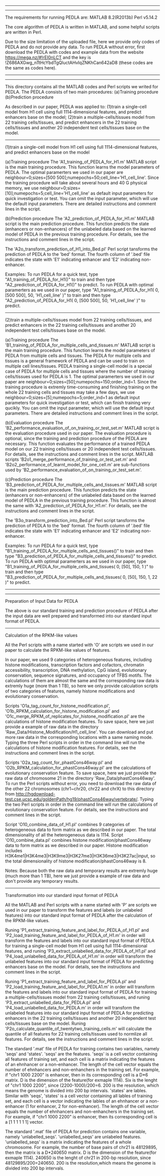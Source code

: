 ------------------------------------------------------------
------------------------------------------------------------
The requirements for running PEDLA are:
MATLAB 8.2(R2013b) 
Perl v5.14.2

The core algorithm of PEDLA is written in MATLAB, and some helpful scripts are written in Perl.

Due to the size limitation of the uploaded file, here we provide only codes of PEDLA and do not provide any data. To run PEDLA without error, first download the PEDLA with codes and example data from the website https://mega.nz/#!rEI0nLCT and the key is !Z686AXGwg_nTtHcYbdTgQluctAHvIqZNKhCan642aD8 (these codes are the same as codes here).

------------------------------------------------------------
------------------------------------------------------------
This directory contains all the MATLAB codes and Perl scripts we writed for PEDLA.
The PEDLA consists of two main procedures: 
(a)Training procedure
(b)Prediction procedure

As described in our paper, PEDLA was applied to: (1)train a single-cell model from H1 cell using full 1114-dimensional features, and predict enhancers base on the model; (2)train a multiple-cells/tissues model from 22 training cells/tissues, and predict enhancers in the 22 training cells/tissues and another 20 independent test cells/tissues base on the model.

******************************************************
(1)train a single-cell model from H1 cell using full 1114-dimensional features, and predict enhancers base on the model

(a)Training procedure
The 'A1_training_of_PEDLA_for_H1.m' MATLAB script is the main training procedure. This function learns the model parameters of PEDLA. 
The optimal paramerters we used in our paper are neighbour=0;sizes=[500 500];numepochs=50;cell_line='H1_cell_line'. Since the training procedure will take about several hours and 40 G physical memory, we use neighbour=0;sizes=[10];numepochs=5;cell_line='H1_cell_line' as default input parameters for quick investigation or test. You can omit the input parameter, which will use the default input parameters.
There are detailed instructions and comment lines in the script.

(b)Prediction procedure
The 'A2_prediction_of_PEDLA_for_H1.m' MATLAB script is the main prediction procedure. This function predicts the state (enhancers or non-enhancers) of the unlabeled data based on the learned model of PEDLA in the previous training procedure.
For details, see the instructions and comment lines in the script.

The 'A2o_transform_prediction_of_H1_into_Bed.pl' Perl script tansforms the prediction of PEDLA to the 'bed' format. The fourth column of '.bed' file indicates the state with 'E1' indicating enhancer and 'E2' indicating non-enhancer. 

Examples:
To run PEDLA for a quick test, type "A1_training_of_PEDLA_for_H1()" to train and then type "A2_prediction_of_PEDLA_for_H1()" to predict.
To run PEDLA with optimal paramerters as we used in our paper, type "A1_training_of_PEDLA_for_H1( 0, [500 500], 50, 'H1_cell_line' )" to train and then type "A2_prediction_of_PEDLA_for_H1( 0, [500 500], 50, 'H1_cell_line' )" to predict.

******************************************************
(2)train a multiple-cells/tissues model from 22 training cells/tissues, and predict enhancers in the 22 training cells/tissues and another 20 independent test cells/tissues base on the model.

(a)Training procedure
The 'B1_training_of_PEDLA_for_multiple_cells_and_tissues.m' MATLAB script is the main training procedure. This function learns the model parameters of PEDLA from multiple cells and tissues. The PEDLA for multiple cells and tissues is a general framework of PEDLA and can be used to train on multiple cell lines/tissues. PEDLA training a single-cell model is a special case of PEDLA for multiple cells and tissues where the number of training cells/tissues used for PEDLA is 1.
The optimal paramerters we used in our paper are neighbour=0;sizes=[50];numepochs=150;order_ind=1. Since the training procedure is extremly time-consuming and finishing training on the whole 22 training cells and tissues may take a few days, we use neighbour=0;sizes=[5];numepochs=5;order_ind=1 as default input parameters for quick investigation or test, which can finish training very qucikly. You can omit the input parameter, which will use the default input parameters.
There are detailed instructions and comment lines in the script.

(b)Evaluation procedure
The 'B2_performance_evaluation_of_on_training_or_test_set.m' MATLAB script is the evaluation procedure used in our paper. The evaluation procedure is optional, since the training and prediction procedure of the PEDLA are necessary. This function evaluates the performance of a trained PEDLA model on our 22 training cells/tissues or 20 independent test cells/tissues.
For details, see the instructions and comment lines in the script.
MATLAB scripts 'B2o1_merge_performance_of_training_or_test_set.m' and 'B2o2_performance_of_learnt_model_for_one_cell.m' are sub-functions used by 'B2_performance_evaluation_of_on_training_or_test_set.m'.

(c)Prediction procedure
The 'B3_prediction_of_PEDLA_for_multiple_cells_and_tissues.m' MATLAB script is the main prediction procedure. This function predicts the state (enhancers or non-enhancers) of the unlabeled data based on the learned model of PEDLA in the previous training procedure. This function is almost the same with
 'A2_prediction_of_PEDLA_for_H1.m'.
For details, see the instructions and comment lines in the script.

The 'B3o_transform_prediction_into_Bed.pl' Perl script tansforms the prediction of PEDLA to the 'bed' format. The fourth column of '.bed' file indicates the state with 'E1' indicating enhancer and 'E2' indicating non-enhancer. 

Examples:
To run PEDLA for a quick test, type "B1_training_of_PEDLA_for_multiple_cells_and_tissues()" to train and then type "B3_prediction_of_PEDLA_for_multiple_cells_and_tissues()" to predict.
To run PEDLA with optimal paramerters as we used in our paper, type "B1_training_of_PEDLA_for_multiple_cells_and_tissues( 0, [50], 150, 1 )" to train and then type "B3_prediction_of_PEDLA_for_multiple_cells_and_tissues( 0, [50], 150, 1, 22 )" to predict.



------------------------------------------------------------
------------------------------------------------------------
Preparation of Input Data for PEDLA

The above is our standard training and prediction procedure of PEDLA after the input data are well prepared and transformed into our standard input format of PEDLA. 

******************************************************
Calculation of the RPKM-like values

All the Perl scripts with a name started with 'O' are scripts we used in our paper to calculate the RPKM-like values of features. 

In our paper, we used 9 categories of heterogeneous features, including histone modifications, transcription factors and cofactors, chromatin accessibility, transcription, DNA methylation, CpG island, evolutionary conservation, sequence signatures, and occupancy of TFBS motifs. The calculations of them are almost the same and the corresponding raw data is extremly huge (more than 1 TB), so here we only provide calculation scripts of two categories of features, namely histone modifications and evolutionary conservation.

Scripts 'O1a_tag_count_for_histone_modification.pl', 'O1b_RPKM_calculation_for_histone_modification.pl' and 'O1c_merge_RPKM_of_replicates_for_histone_modification.pl' are the calculations of histone modification features. To save space, here we just provide a example of raw data in the directory 'Raw_Data/Histone_Modification/H1_cell_line'. You can download and put more raw data in the corresponding locations with a same naming mode. Typing the three Perl scripts in order in the command line will run the calculations of histone modification features. 
For details, see the instructions and comment lines in the script.

Scripts 'O2a_tag_count_for_phastCons46way.pl' and 'O2b_RPKM_calculation_for_phastCons46way.pl' are the calculations of evolutionary conservation feature. To save space, here we just provide the raw data of chromosome 21 in the directory 'Raw_Data/phastCons46way'. To run the Perl scripts without error, you need to download the raw data of the other 22 chromosomes (chr1~chr20, chr22 and chrX) to this directory from http://hgdownload-test.cse.ucsc.edu/goldenPath/hg19/phastCons46way/vertebrate/. Typing the two Perl scripts in order in the command line will run the calculations of evolutionary conservation feature. 
For details, see the instructions and comment lines in the script.

Script 'O10_combine_data_of_H1.pl' combines 9 categories of heterogeneous data to form matrix as we described in our paper. The total dimensionality of all the heterogeneous data is 1114. 
Script 'O10_combine_data.pl' combines histone modification/phastCons46way data to form matrix as we described in our paper. Histone modification includes H3K4me1|H3K4me3|H3K9me3|H3K27me3|H3K36me3|H3K27ac|input, so the total dimensionality of histone modification/phastCons46way is 8.

Notes:
Because both the raw data and temporary results are extremly huge (much more than 1 TB), here we just provide a example of raw data and don't provide any temporary results.

******************************************************
Transformation into our standard input format of PEDLA

All the MATLAB and Perl scripts with a name started with 'P' are scripts we used in our paper to transform the features and labels (or unlabeled features) into our standard input format of PEDLA after the calculation of the RPKM-like values. 

Runing 'P1_extract_training_feature_and_label_for_PEDLA_of_H1.pl' and 'P2_load_training_feature_and_label_for_PEDLA_of_H1.m' in order will transform the features and labels into our standard input format of PEDLA for training a single-cell model from H1 cell using full 1114-dimensional features, and runing 'P3_extract_unlabelled_data_for_PEDLA_of_H1.pl' and 'P4_load_unlabelled_data_for_PEDLA_of_H1.m' in order will transform the unlabeled features into our standard input format of PEDLA for predicting enhancers base on the model.
For details, see the instructions and comment lines in the script.

Runing 'P1_extract_training_feature_and_label_for_PEDLA.pl' and 'P2_load_training_feature_and_label_for_PEDLA1.m' in order will transform the features and labels into our standard input format of PEDLA for training a multiple-cells/tissues model from 22 training cells/tissues, and runing 'P3_extract_unlabelled_data_for_PEDLA.pl' and 'P4_load_unlabelled_data_for_PEDLA.m' in order will transform the unlabeled features into our standard input format of PEDLA for predicting enhancers in the 22 training cells/tissues and another 20 independent test cells/tissues base on the model.
Runing 'P2o_calculate_quantile_of_twentytwo_training_cells.m' will calculate the quantile of all features for 22 training cells/tissues used to normlize all features.
For details, see the instructions and comment lines in the script.


The standard '.mat' file of PEDLA for training contains two variables, namely 'seqs' and 'states'. 'seqs' are the features. 'seqs' is a cell vector containing all features of training set, and each cell is a matrix indicating the features of an ehnhancer or a non-enhancer. The length of the cell vector equals the number of ehnhancers and non-enhanchers in the training set.  For example, if "chr1 1000 2200" is enhancer, then in its corresponding cell is a D*6 matrix. D is the dimension of the feature(for exmaple 1114). Six is the lenght of "chr1 1000 2200", since (2200-1000)/200=6. 200 is the resolution, which means the genome is divided into 200 bp intervals.
'states' are lables. Similar with 'seqs', 'states' is a cell vector containing all lables of training set, and each cell is a vector indicating the lables of an ehnhancer or a non-enhancer (1 for enhancer, 2 for non-enhancer). The length of the cell vector equals the number of ehnhancers and  non-enhanchers in the training set. For example, if "chr1 1000 2200" is enhancer, then its corresponding cell is a [1 1 1 1 1 1] vector.

The standard '.mat' file of PEDLA for prediction contains one variable, namely 'unlabelled_seqs'.
'unlabelled_seqs' are unlabeled features. 'unlabelled_seqs' is a matrix indicating the features of a whole chromosome. For example, the number of base pairs of chr21 is 48129895, then the matrix is a D*240650 matrix. D is the dimension of the feature(for exmaple 1114). 240650 is the lenght of chr21 in 200-bp resolution, since 48129895/200=240650. 200 is the resolution,which means the genome is divided into 200 bp intervals.





